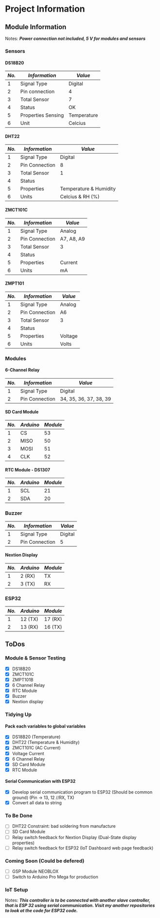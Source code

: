 # Project Information

## Module Information
Notes: ***Power connection not included, 5 V for modules and sensors***
### Sensors
#### DS18B20
|*No.*|*Information*|*Value*|
| ------------- | ------------- | ------------- |
|1|Signal Type|Digital|
|2|Pin connection|4|
|3|Total Sensor|7|
|4|Status|OK|
|5|Properties Sensing|Temperature|
|6|Unit|Celcius|
#### DHT22
|*No.*|*Information*|*Value*|
| ------------- | ------------- | ------------- |
|1|Signal Type|Digital|
|2|Pin Connection|8|
|3|Total Sensor|1|
|4|Status||
|5|Properties|Temperature & Humidity|
|6|Units|Celcius & RH (%)|
#### ZMCT101C
|*No.*|*Information*|*Value*|
| ------------- | ------------- | ------------- |
|1|Signal Type|Analog|
|2|Pin Connection|A7, A8, A9|
|3|Total Sensor|3|
|4|Status||
|5|Properties|Current|
|6|Units|mA|
#### ZMPT101
|*No.*|*Information*|*Value*|
| ------------- | ------------- | ------------- |
|1|Signal Type|Analog|
|2|Pin Connection|A6|
|3|Total Sensor|3|
|4|Status||
|5|Properties|Voltage|
|6|Units|Volts|
### Modules
#### 6-Channel Relay
|*No.*|*Information*|*Value*|
| ------------- | ------------- | ------------- |
|1|Signal Type|Digital|
|2|Pin Connection|34, 35, 36, 37, 38, 39|
#### SD Card Module
|*No.*|*Arduino*|*Module*|
| ------------- | ------------- | ------------- |
|1|CS|53|
|2|MISO|50|
|3|MOSI|51|
|4|CLK|52|
#### RTC Module - DS1307
|*No.*|*Arduino*|*Module*|
| ------------- | ------------- | ------------- |
|1|SCL|21|
|2|SDA|20|
### Buzzer
|*No.*|*Information*|*Value*|
| ------------- | ------------- | ------------- |
|1|Signal Type|Digital|
|2|Pin Connection|5|
#### Nextion Display
|*No.*|*Arduino*|*Module*|
| ------------- | ------------- | ------------- |
|1|2 (RX)|TX|
|2|3 (TX)|RX|
### ESP32
|*No.*|*Arduino*|*Module*|
| ------------- | ------------- | ------------- |
|1|12 (TX)|17 (RX)|
|2|13 (RX)|16 (TX)|


## ToDos
### Module & Sensor Testing
- [X] DS18B20
- [X] ZMCT101C
- [X] ZMPT101B
- [X] 6 Channel Relay
- [X] RTC Module
- [X] Buzzer
- [X] Nextion display

### Tidying Up
#### Pack each variables to global variables
- [X] DS18B20 (Temperature)
- [X] DHT22 (Temperature & Humidity)
- [X] ZMCT101C (AC Current)
- [X] Voltage Current
- [X] 6 Channel Relay
- [X] SD Card Module
- [X] RTC Module
#### Serial Communication with ESP32
- [X] Develop serial communication program to ESP32 (Should be common ground) (Pin -> 13, 12 //RX, TX)
- [X] Convert all data to string

### To Be Done
- [ ] DHT22 Constraint: bad soldering from manufacture
- [ ] SD Card Module
- [ ] Relay switch feedback for Nextion Display (Dual-State display properties)
- [ ] Relay switch feedback for ESP32 (IoT Dashboard web page feedback)

### Coming Soon (Could be defered)
- [ ] GSP Module NEOBLOX
- [ ] Switch to Arduino Pro Mega for production

### IoT Setup
Notes: ***This controller is to be connected with another slave controller, that is ESP 32 using serial communication. Visit my another repositories to look at the code for ESP32 code.***